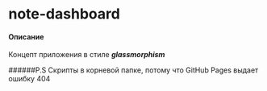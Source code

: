 # note-dashboard

#### Описание

Концепт приложения в стиле ***glassmorphism***

######P.S Скрипты в корневой папке, потому что GitHub Pages выдает ошибку 404
